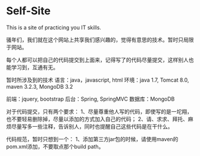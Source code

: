 # Self-Site
This is a site of practicing you IT skills.

骚年们，我们就在这个网站上共享我们感兴趣的，觉得有意思的技术。暂时只局限于网站。

每个人都可以把自己的代码提交到上面来，记得写了的代码尽量提交，这样别人也能学习到，互通有无。

暂时所涉及到的技术
语言：java，javascript, html
环境：java 1.7, Tomcat 8.0, maven 3.2.3, MongoDB 3.2

前端：jquery, bootstrap
后台：Spring, SpringMVC
数据库：MongoDB

对于代码提交，只有两个要求：
1、尽量尊重他人写的代码，即使写的是一坨翔，也不要轻易删除掉，尽量以添加的方式加入自己的代码；
2、请、求求、拜托、麻烦尽量写多一些注释，告诉别人，同时也提醒自己这些代码是在干什么。

代码规范，暂时只想到一个：
1、添加第三方jar包的时候，请使用maven的pom.xml添加，不要取点那个build path。
